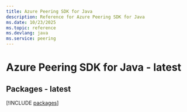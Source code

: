 ```yaml
---
title: Azure Peering SDK for Java
description: Reference for Azure Peering SDK for Java
ms.date: 10/23/2025
ms.topic: reference
ms.devlang: java
ms.service: peering
---
```

# Azure Peering SDK for Java - latest
## Packages - latest
[!INCLUDE [packages](peering-index.md)]